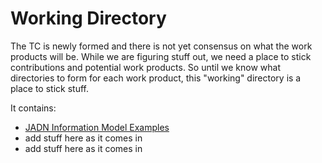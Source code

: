 # Working Directory

The TC is newly formed and there is not yet consensus on 
what the work products will be. 
While we are figuring stuff out, 
we need a place to stick contributions 
and potential work products. 
So until we know what directories to form for each work product, 
this "working" directory is a place to stick stuff.

It contains:
- [JADN Information Model Examples](JADN%20examples)
- add stuff here as it comes in
- add stuff here as it comes in
